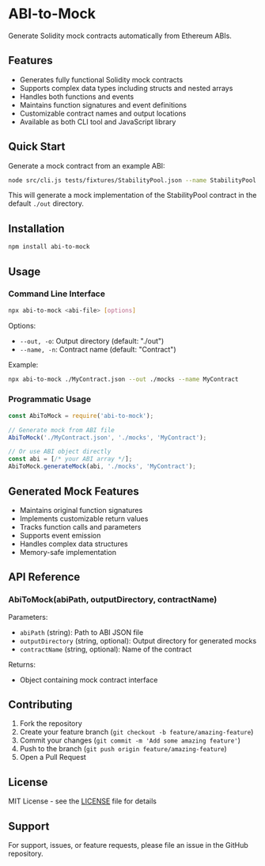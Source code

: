 # ABI-to-Mock

Generate Solidity mock contracts automatically from Ethereum ABIs.

## Features

- Generates fully functional Solidity mock contracts
- Supports complex data types including structs and nested arrays
- Handles both functions and events
- Maintains function signatures and event definitions
- Customizable contract names and output locations
- Available as both CLI tool and JavaScript library

## Quick Start

Generate a mock contract from an example ABI:

```bash
node src/cli.js tests/fixtures/StabilityPool.json --name StabilityPool
```

This will generate a mock implementation of the StabilityPool contract in the default `./out` directory.

## Installation

```bash
npm install abi-to-mock
```

## Usage

### Command Line Interface

```bash
npx abi-to-mock <abi-file> [options]
```

Options:
- `--out, -o`: Output directory (default: "./out")
- `--name, -n`: Contract name (default: "Contract")

Example:
```bash
npx abi-to-mock ./MyContract.json --out ./mocks --name MyContract
```

### Programmatic Usage

```javascript
const AbiToMock = require('abi-to-mock');

// Generate mock from ABI file
AbiToMock('./MyContract.json', './mocks', 'MyContract');

// Or use ABI object directly
const abi = [/* your ABI array */];
AbiToMock.generateMock(abi, './mocks', 'MyContract');
```

## Generated Mock Features

- Maintains original function signatures
- Implements customizable return values
- Tracks function calls and parameters
- Supports event emission
- Handles complex data structures
- Memory-safe implementation

## API Reference

### AbiToMock(abiPath, outputDirectory, contractName)

Parameters:
- `abiPath` (string): Path to ABI JSON file
- `outputDirectory` (string, optional): Output directory for generated mocks
- `contractName` (string, optional): Name of the contract

Returns:
- Object containing mock contract interface

## Contributing

1. Fork the repository
2. Create your feature branch (`git checkout -b feature/amazing-feature`)
3. Commit your changes (`git commit -m 'Add some amazing feature'`)
4. Push to the branch (`git push origin feature/amazing-feature`)
5. Open a Pull Request

## License

MIT License - see the [LICENSE](LICENSE) file for details

## Support

For support, issues, or feature requests, please file an issue in the GitHub repository.
